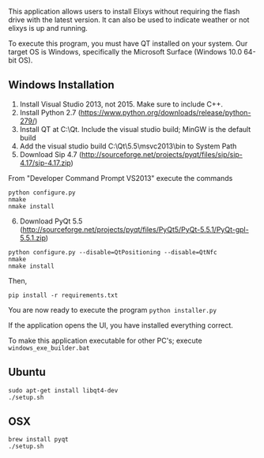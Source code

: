 This application allows users to install Elixys without requiring the flash drive with the latest version.
It can also be used to indicate weather or not elixys is up and running.

To execute this program, you must have QT installed on your system.  Our target OS is Windows, specifically the Microsoft Surface (Windows 10.0 64-bit OS).

## Windows Installation
1. Install Visual Studio 2013, not 2015.  Make sure to include C++.  
2. Install Python 2.7 (https://www.python.org/downloads/release/python-279/)
3. Install QT at C:\Qt.  Include the visual studio build; MinGW is the default build
4. Add the visual studio build C:\Qt\5.5\msvc2013\bin to System Path
5. Download Sip 4.7 (http://sourceforge.net/projects/pyqt/files/sip/sip-4.17/sip-4.17.zip)

From "Developer Command Prompt VS2013" execute the commands
```
python configure.py
nmake
nmake install
```
6. Download PyQt 5.5 (http://sourceforge.net/projects/pyqt/files/PyQt5/PyQt-5.5.1/PyQt-gpl-5.5.1.zip)
```
python configure.py --disable=QtPositioning --disable=QtNfc
nmake
nmake install
```

Then,
```
pip install -r requirements.txt
```

You are now ready to execute the program
`python installer.py`

If the application opens the UI, you have installed everything correct.

To make this application executable for other PC's; execute
`windows_exe_builder.bat`


## Ubuntu
```
sudo apt-get install libqt4-dev
./setup.sh
```

## OSX
```
brew install pyqt
./setup.sh
```
